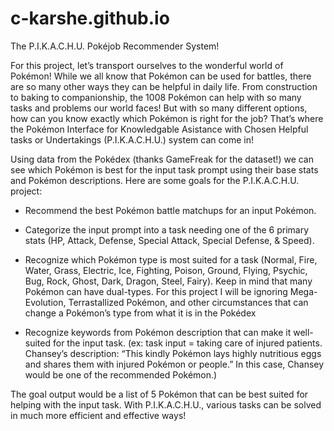 # c-karshe.github.io
The P.I.K.A.C.H.U. Pokéjob Recommender System!

For this project, let’s transport ourselves to the wonderful world of Pokémon! While we all know that Pokémon can be used for battles, there are so many other ways they can be helpful in daily life. From construction to baking to companionship, the 1008 Pokémon can help with so many tasks and problems our world faces! But with so many different options, how can you know exactly which Pokémon is right for the job? That’s where the Pokémon Interface for Knowledgable Asistance with Chosen Helpful tasks or Undertakings (P.I.K.A.C.H.U.) system can come in!


Using data from the Pokédex (thanks GameFreak for the dataset!) we can see which Pokémon is best for the input task prompt using their base stats and Pokémon descriptions. Here are some goals for the P.I.K.A.C.H.U. project:
- Recommend the best Pokémon battle matchups for an input Pokémon.

- Categorize the input prompt into a task needing one of the 6 primary stats (HP, Attack, Defense, Special Attack, Special Defense, & Speed).

- Recognize which Pokémon type is most suited for a task (Normal, Fire, Water, Grass, Electric, Ice, Fighting, Poison, Ground, Flying, Psychic, Bug, Rock, Ghost, Dark, Dragon, Steel, Fairy). Keep in mind that many Pokémon can have dual-types. For this project I will be ignoring Mega-Evolution, Terrastallized Pokémon, and other circumstances that can change a Pokémon’s type from what it is in the Pokédex

- Recognize keywords from Pokémon description that can make it well-suited for the input task. (ex: task input = taking care of injured patients. Chansey’s description: “This kindly Pokémon lays highly nutritious eggs and shares them with injured Pokémon or people.” In this case, Chansey would be one of the recommended Pokémon.)

The goal output would be a list of 5 Pokémon that can be best suited for helping with the input task. With P.I.K.A.C.H.U., various tasks can be solved in much more efficient and effective ways! 
